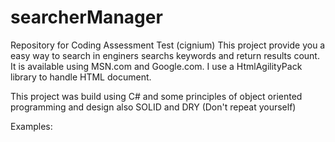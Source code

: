 # searcherManager
Repository for Coding Assessment Test (cignium)
This project provide you a easy way to search in enginers searchs keywords and return results count.
It is available using MSN.com and Google.com.
I use a HtmlAgilityPack library to handle HTML document.

This project was build using C# and some principles of object oriented programming and design also SOLID and DRY (Don't repeat yourself)

Examples:

